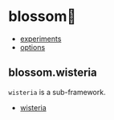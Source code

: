 # blossom🌸

- [experiments](blossom/experiments.md)
- [options](blossom/options.md)

## blossom.wisteria

`wisteria` is a sub-framework.

- [wisteria](blossom/wisteria.md)
